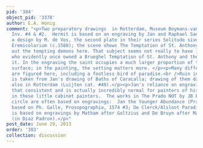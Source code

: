 ```yaml
---
pid: '384'
object_pid: '3378'
author: E.A. Honig
comment: "<p>Two preparatory drawings  in Rotterdam, Museum Boymans-van Beuningen,
  Inv. #4 & #2.  Hermit is based on an engraving by Jan and Raphael Sadelar after
  a design by M. de Vos, the second plate in their series Solitudo sive Vitae Patrum
  Eremicolarium (c.1588); the scene shows The Temptation of St. Anthony Jan leaves
  out the tempting demons here. That subject seems not really to have interested Borromeo,
  who evidently once owned a Brueghel Temptation of St. Anthony and then deacquisitioned
  it. In the engraving the saint occupies a much larger proportion of the picture's
  surface; in the painting, the setting matters more. </p><p>Many different animals
  are figured here, including a footless bird of paradise.<br />Ruin in the background
  is taken from Jan's drawing of Baths of Caracalla; drawing of them dated 1595 is
  also in Rotterdam (Luijten cat. #49).</p><p>Jan's reliance on engravings is not
  that consistent and is actually incredibly normal for painters of his generation,
  in these little cabinet painters.  The works in The Prado NOT by JB but from his
  circle are often based on engravings:  Jan the Younger Abundance (Prado 1402) is
  based on Ph. Galle, Prosopographia, 1574 #3; De Clerck/Alsloot Paradise with Elements
  is based on engravings by Matham after Goltzius and De Bruyn after Marten de Vos
  (in Diaz Padron).</p>"
post_date: June 29, 2013
order: '383'
collection: discussion
---
```

